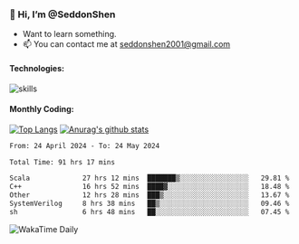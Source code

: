 ### 👋 Hi, I’m @SeddonShen
- Want to learn something.
- 📫 You can contact me at seddonshen2001@gmail.com

#### Technologies:

![skills](https://skillicons.dev/icons?i=scala,js,html,css,bootstrap,jquery,c,cpp,cloudflare,django,docker,flask,git,github,githubactions,linux,latex,mysql,nodejs,ps,php,pr,py,raspberrypi,redis,unreal,v,vscode,vue,bash)

#### Monthly Coding:
[![Top Langs](https://github-readme-stats.vercel.app/api/top-langs?username=seddonshen&show_icons=true&locale=en&layout=compact&hide=html&langs_count=8)](https://github.com/SeddonShen/)
[![Anurag's github stats](https://github-readme-stats.vercel.app/api?username=SeddonShen&count_private=true&show_icons=true)](https://github.com/anuraghazra/github-readme-stats)
<!--START_SECTION:waka-->

```txt
From: 24 April 2024 - To: 24 May 2024

Total Time: 91 hrs 17 mins

Scala             27 hrs 12 mins  ███████▒░░░░░░░░░░░░░░░░░   29.81 %
C++               16 hrs 52 mins  ████▓░░░░░░░░░░░░░░░░░░░░   18.48 %
Other             12 hrs 28 mins  ███▒░░░░░░░░░░░░░░░░░░░░░   13.67 %
SystemVerilog     8 hrs 38 mins   ██▒░░░░░░░░░░░░░░░░░░░░░░   09.46 %
sh                6 hrs 48 mins   ██░░░░░░░░░░░░░░░░░░░░░░░   07.45 %
```

<!--END_SECTION:waka-->

![WakaTime Daily](https://wakatime.com/share/@seddon2001/61a7e342-5f12-4fea-bf92-1fac161e97d6.svg)
<!---
SeddonShen/SeddonShen is a ✨ special ✨ repository because its `README.md` (this file) appears on your GitHub profile.
You can click the Preview link to take a look at your changes.
--->
